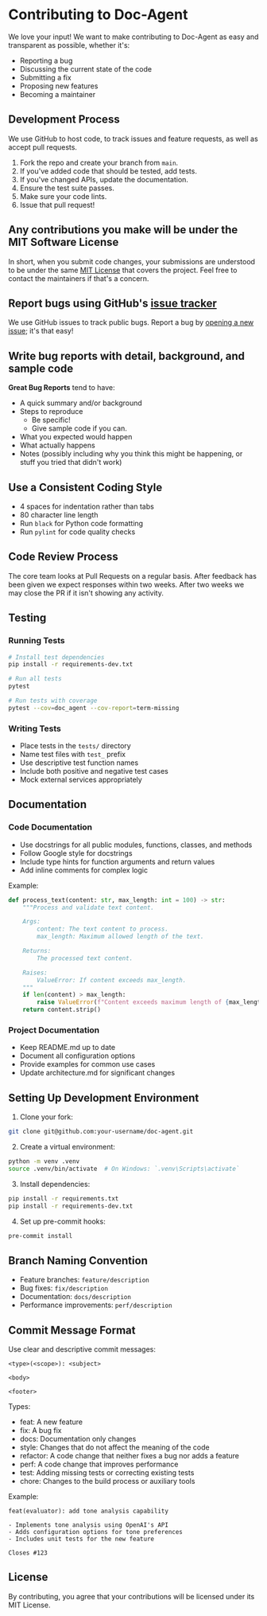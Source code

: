 # Contributing to Doc-Agent

We love your input! We want to make contributing to Doc-Agent as easy and transparent as possible, whether it's:

- Reporting a bug
- Discussing the current state of the code
- Submitting a fix
- Proposing new features
- Becoming a maintainer

## Development Process

We use GitHub to host code, to track issues and feature requests, as well as accept pull requests.

1. Fork the repo and create your branch from `main`.
2. If you've added code that should be tested, add tests.
3. If you've changed APIs, update the documentation.
4. Ensure the test suite passes.
5. Make sure your code lints.
6. Issue that pull request!

## Any contributions you make will be under the MIT Software License

In short, when you submit code changes, your submissions are understood to be under the same [MIT License](http://choosealicense.com/licenses/mit/) that covers the project. Feel free to contact the maintainers if that's a concern.

## Report bugs using GitHub's [issue tracker](https://github.com/yourusername/doc-agent/issues)

We use GitHub issues to track public bugs. Report a bug by [opening a new issue](https://github.com/yourusername/doc-agent/issues/new); it's that easy!

## Write bug reports with detail, background, and sample code

**Great Bug Reports** tend to have:

- A quick summary and/or background
- Steps to reproduce
  - Be specific!
  - Give sample code if you can.
- What you expected would happen
- What actually happens
- Notes (possibly including why you think this might be happening, or stuff you tried that didn't work)

## Use a Consistent Coding Style

* 4 spaces for indentation rather than tabs
* 80 character line length
* Run `black` for Python code formatting
* Run `pylint` for code quality checks

## Code Review Process

The core team looks at Pull Requests on a regular basis. After feedback has been given we expect responses within two weeks. After two weeks we may close the PR if it isn't showing any activity.

## Testing

### Running Tests

```bash
# Install test dependencies
pip install -r requirements-dev.txt

# Run all tests
pytest

# Run tests with coverage
pytest --cov=doc_agent --cov-report=term-missing
```

### Writing Tests

- Place tests in the `tests/` directory
- Name test files with `test_` prefix
- Use descriptive test function names
- Include both positive and negative test cases
- Mock external services appropriately

## Documentation

### Code Documentation

- Use docstrings for all public modules, functions, classes, and methods
- Follow Google style for docstrings
- Include type hints for function arguments and return values
- Add inline comments for complex logic

Example:

```python
def process_text(content: str, max_length: int = 100) -> str:
    """Process and validate text content.

    Args:
        content: The text content to process.
        max_length: Maximum allowed length of the text.

    Returns:
        The processed text content.

    Raises:
        ValueError: If content exceeds max_length.
    """
    if len(content) > max_length:
        raise ValueError(f"Content exceeds maximum length of {max_length}")
    return content.strip()
```

### Project Documentation

- Keep README.md up to date
- Document all configuration options
- Provide examples for common use cases
- Update architecture.md for significant changes

## Setting Up Development Environment

1. Clone your fork:
```bash
git clone git@github.com:your-username/doc-agent.git
```

2. Create a virtual environment:
```bash
python -m venv .venv
source .venv/bin/activate  # On Windows: `.venv\Scripts\activate`
```

3. Install dependencies:
```bash
pip install -r requirements.txt
pip install -r requirements-dev.txt
```

4. Set up pre-commit hooks:
```bash
pre-commit install
```

## Branch Naming Convention

- Feature branches: `feature/description`
- Bug fixes: `fix/description`
- Documentation: `docs/description`
- Performance improvements: `perf/description`

## Commit Message Format

Use clear and descriptive commit messages:

```
<type>(<scope>): <subject>

<body>

<footer>
```

Types:
- feat: A new feature
- fix: A bug fix
- docs: Documentation only changes
- style: Changes that do not affect the meaning of the code
- refactor: A code change that neither fixes a bug nor adds a feature
- perf: A code change that improves performance
- test: Adding missing tests or correcting existing tests
- chore: Changes to the build process or auxiliary tools

Example:
```
feat(evaluator): add tone analysis capability

- Implements tone analysis using OpenAI's API
- Adds configuration options for tone preferences
- Includes unit tests for the new feature

Closes #123
```

## License

By contributing, you agree that your contributions will be licensed under its MIT License. 